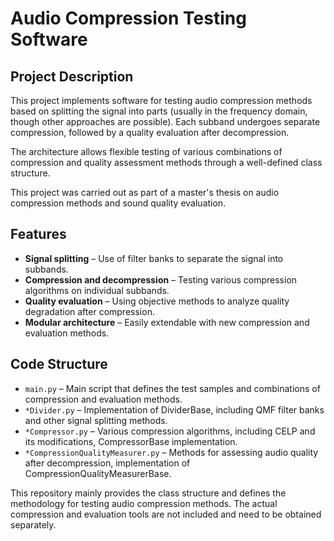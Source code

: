 # Audio Compression Testing Software

## Project Description
This project implements software for testing audio compression methods based on splitting the signal into parts (usually in the frequency domain, though other approaches are possible). Each subband undergoes separate compression, followed by a quality evaluation after decompression.

The architecture allows flexible testing of various combinations of compression and quality assessment methods through a well-defined class structure.

This project was carried out as part of a master's thesis on audio compression methods and sound quality evaluation.

## Features
- **Signal splitting** – Use of filter banks to separate the signal into subbands.
- **Compression and decompression** – Testing various compression algorithms on individual subbands.
- **Quality evaluation** – Using objective methods to analyze quality degradation after compression.
- **Modular architecture** – Easily extendable with new compression and evaluation methods.

## Code Structure
- `main.py` – Main script that defines the test samples and combinations of compression and evaluation methods.
- `*Divider.py` – Implementation of DividerBase, including QMF filter banks and other signal splitting methods.
- `*Compressor.py` – Various compression algorithms, including CELP and its modifications, CompressorBase implementation.
- `*CompressionQualityMeasurer.py` – Methods for assessing audio quality after decompression, implementation of CompressionQualityMeasurerBase.

This repository mainly provides the class structure and defines the methodology for testing audio compression methods. The actual compression and evaluation tools are not included and need to be obtained separately.
